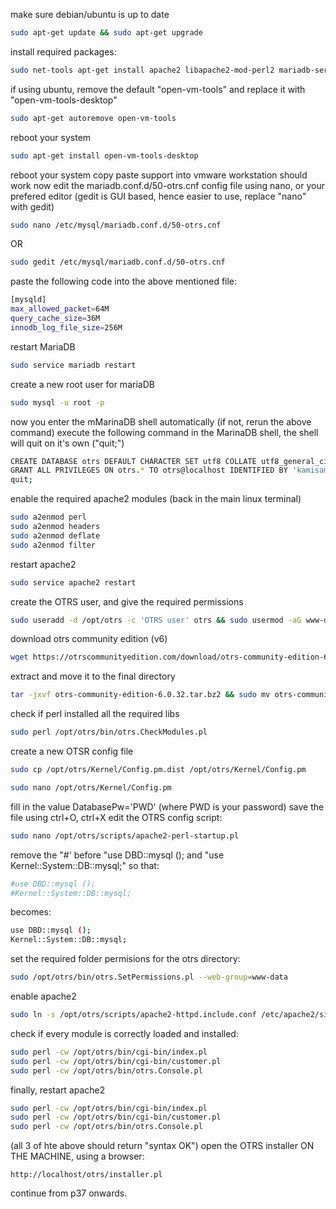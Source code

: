 make sure debian/ubuntu is up to date
```bash
sudo apt-get update && sudo apt-get upgrade
```
install required packages:
```bash
sudo net-tools apt-get install apache2 libapache2-mod-perl2 mariadb-server libdatetime-perl libcrypt-eksblowfish-perl libcrypt-ssleay-perl libgd-graph-perl libapache-dbi-perl libsoap-lite-perl libarchive-zip-perl libgd-text-perl libnet-dns-perl libpdf-api2-perl libauthen-ntlm-perl libdbd-odbc-perl libjson-xs-perl libyaml-libyaml-perl libxml-libxml-perl libencode-hanextra-perl libxml-libxslt-perl libpdf-api2-simple-perl libmail-imapclient-perl libtemplate-perl libtext-csv-xs-perl libdbd-pg-perl libapache2-mod-perl2 libtemplate-perl libnet-dns-perl libnet-ldap-perl libio-socket-ssl-perl libmoo-perl libdbd-mysql-perl -y
```
if using ubuntu, remove the default "open-vm-tools" and replace it with "open-vm-tools-desktop"
```bash
sudo apt-get autoremove open-vm-tools
```
reboot your system
```bash
sudo apt-get install open-vm-tools-desktop
```
reboot your system
copy paste support into vmware workstation should work now
edit the mariadb.conf.d/50-otrs.cnf config file using nano, or your prefered editor (gedit is GUI based, hence easier to use, replace "nano" with gedit)
```bash
sudo nano /etc/mysql/mariadb.conf.d/50-otrs.cnf
```
OR
```bash
sudo gedit /etc/mysql/mariadb.conf.d/50-otrs.cnf
```
paste the following code into the above mentioned file:
```bash
[mysqld]
max_allowed_packet=64M
query_cache_size=36M
innodb_log_file_size=256M
```
restart MariaDB
```bash
sudo service mariadb restart
```
create a new root user for mariaDB
```bash
sudo mysql -u root -p
```
now you enter the mMarinaDB shell automatically (if not, rerun the above command)
execute the following command in the MarinaDB shell, the shell will quit on it's own ("quit;")
```bash
CREATE DATABASE otrs DEFAULT CHARACTER SET utf8 COLLATE utf8_general_ci; 
GRANT ALL PRIVILEGES ON otrs.* TO otrs@localhost IDENTIFIED BY 'kamisama123';
quit;
```
enable the required apache2 modules (back in the main linux terminal)
```bash
sudo a2enmod perl
sudo a2enmod headers
sudo a2enmod deflate
sudo a2enmod filter
```
restart apache2
```bash
sudo service apache2 restart
```
create the OTRS user, and give the required permissions
```bash
sudo useradd -d /opt/otrs -c 'OTRS user' otrs && sudo usermod -aG www-data otrs
```
download otrs community edition (v6)
```bash
wget https://otrscommunityedition.com/download/otrs-community-edition-6.0.32.tar.bz2
```
extract and move it to the final directory
```bash
tar -jxvf otrs-community-edition-6.0.32.tar.bz2 && sudo mv otrs-community-edition-6.0.32 /opt/otrs
```
check if perl installed all the required libs
```bash
sudo perl /opt/otrs/bin/otrs.CheckModules.pl
```
create a new OTSR config file
```bash
sudo cp /opt/otrs/Kernel/Config.pm.dist /opt/otrs/Kernel/Config.pm
```
```bash
sudo nano /opt/otrs/Kernel/Config.pm
```
fill in the value DatabasePw='PWD' (where PWD is your password)
save the file using ctrl+O, ctrl+X
edit the OTRS config script:
```bash
sudo nano /opt/otrs/scripts/apache2-perl-startup.pl
```
remove the "#' before "use DBD::mysql ();  and "use Kernel::System::DB::mysql;"
so that:
```bash
#use DBD::mysql ();
#Kernel::System::DB::mysql;
```
becomes:
```bash
use DBD::mysql ();
Kernel::System::DB::mysql;
```
set the required folder permisions for the otrs directory:
```bash
sudo /opt/otrs/bin/otrs.SetPermissions.pl --web-group=www-data
```
enable apache2
```bash
sudo ln -s /opt/otrs/scripts/apache2-httpd.include.conf /etc/apache2/sites-enabled/otrs.conf
```
check if every module is correctly loaded and installed:
```bash
sudo perl -cw /opt/otrs/bin/cgi-bin/index.pl 
sudo perl -cw /opt/otrs/bin/cgi-bin/customer.pl
sudo perl -cw /opt/otrs/bin/otrs.Console.pl
```
finally, restart apache2
```bash
sudo perl -cw /opt/otrs/bin/cgi-bin/index.pl
sudo perl -cw /opt/otrs/bin/cgi-bin/customer.pl
sudo perl -cw /opt/otrs/bin/otrs.Console.pl
```
(all 3 of hte above should return "syntax OK")
open the OTRS installer ON THE MACHINE, using a browser:
```html5
http://localhost/otrs/installer.pl
```
continue from p37 onwards.
